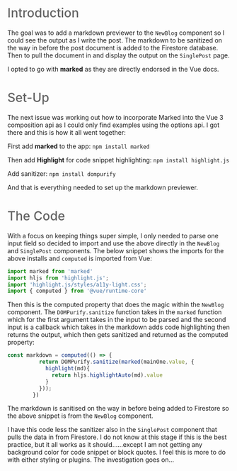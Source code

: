 <h1 style="color: rgb(100, 100, 100); font-weight: 500;">Introduction</h1>

The goal was to add a markdown previewer to the `NewBlog` component so I could see the output as I write the post. The markdown to be sanitized on the way in before the post document is added to the Firestore database. Then to pull the document in and display the output on the `SinglePost` page.

I opted to go with **marked** as they are directly endorsed in the Vue docs.

<h1 style="color: rgb(100, 100, 100); font-weight: 500;">Set-Up</h1>

The next issue was working out how to incorporate Marked into the Vue 3 composition api as I could only find examples using the options api. I got there and this is how it all went together:

First add **marked** to the app: `npm install marked`

Then add **Highlight** for code snippet highlighting: `npm install highlight.js`

Add sanitizer: `npm install dompurify`

And that is everything needed to set up the markdown previewer. 

<h1 style="color: rgb(100, 100, 100); font-weight: 500;">The Code</h1>

With a focus on keeping things super simple, I only needed to parse one input field so decided to import and use the above directly in the `NewBlog` and `SinglePost` components. The below snippet shows the imports for the above installs and `computed` is imported from Vue:

```js
import marked from 'marked'
import hljs from 'highlight.js';
import 'highlight.js/styles/a11y-light.css';
import { computed } from '@vue/runtime-core'
```

Then this is the computed property that does the magic within the `NewBlog` component. The `DOMPurify.sanitize` function takes in the `marked` function which for the first argument takes in the input to be parsed and the second input is a callback which takes in the markdown adds code highlighting then returns the output, which then gets sanitized and returned as the computed property: 

```js
const markdown = computed(() => {
          return DOMPurify.sanitize(marked(mainOne.value, {
            highlight(md){
              return hljs.highlightAuto(md).value
            }
          }));
        })
```

The markdown is sanitised on the way in before being added to Firestore so the above snippet is from the `NewBlog` component. 

I have this code less the sanitizer also in the `SinglePost` component that pulls the data in from Firestore. I do not know at this stage if this is the best practice, but it all works as it should......except I am not getting any background color for code snippet or block quotes. I feel this is more to do with either styling or plugins. The investigation goes on... 

